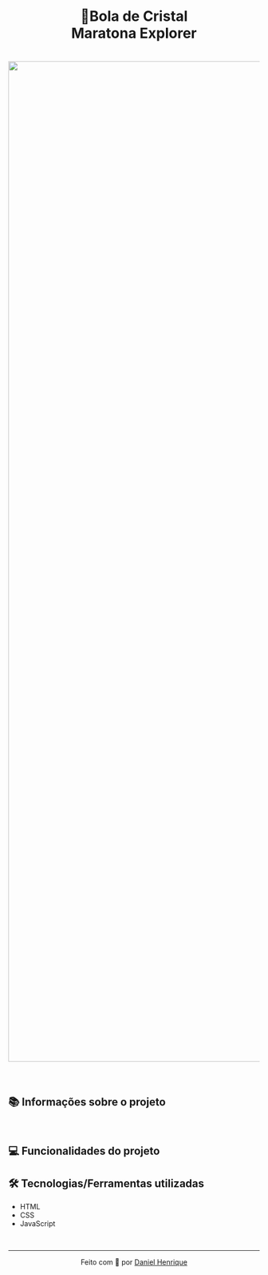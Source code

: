 
<h1 align="center">
🔮Bola de Cristal<br>Maratona Explorer
</h1>

<h1 align="center">
  <img src="https://i.imgur.com/eqUyCFr.png" width="2000"/>

</h1>


&nbsp;

## 📚 Informações sobre o projeto

&nbsp;

## 💻 Funcionalidades do projeto


## 🛠️ Tecnologias/Ferramentas utilizadas

* HTML
* CSS
* JavaScript

&nbsp;

---

<p align="center">Feito com 🤎 por <a href="https://www.linkedin.com/in/phdanielhenrique/">Daniel Henrique</a></p>


